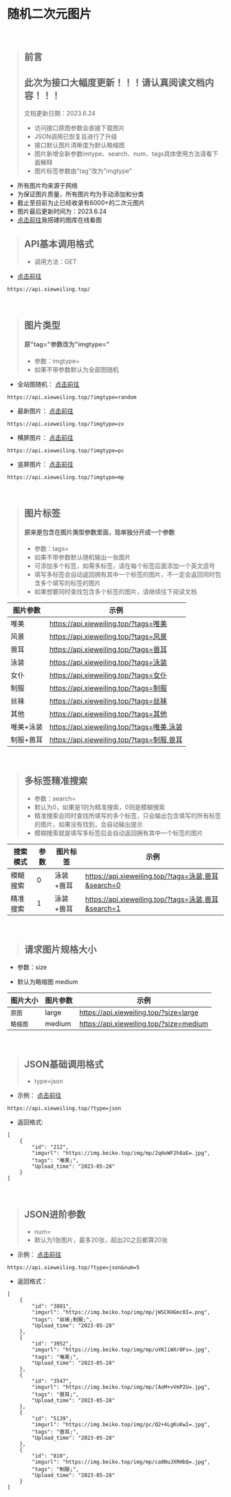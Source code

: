 # 随机二次元图片
<br>

>## 前言
>## 此次为接口大幅度更新！！！请认真阅读文档内容！！！
> 文档更新日期：2023.6.24
>- 访问接口原图参数会直接下载图片
>- JSON调用已恢复且进行了升级
>- 接口默认图片清晰度为默认略缩图
>- 图片新增全新参数imtype、search、num、tags具体使用方法请看下面解释
>- 图片标签参数由"tag"改为"imgtype"

- 所有图片均来源于网络
- 为保证图片质量，所有图片均为手动添加和分类
- 截止至目前为止已经收录有6000+的二次元图片
- 图片最后更新时间为：2023.6.24
- [点击前往](https://tuku.xieweiling.top/)我搭建的图库在线看图

>## API基本调用格式
>- 调用方法：GET

- [点击前往](https://api.xieweiling.top/) 

```HTTPS
https://api.xieweiling.top/
```
<br>

>## 图片类型
>#### 原"tag="参数改为"imgtype="
>- 参数：imgtype=
>- 如果不带参数默认为全部图随机

- 全站图随机： [点击前往](https://api.xieweiling.top/?imgtype=random) 

```HTTPS
https://api.xieweiling.top/?imgtype=random
```

- 最新图片： [点击前往](https://api.xieweiling.top/?imgtype=zx) 

```HTTPS
https://api.xieweiling.top/?imgtype=zx
```
- 横屏图片： [点击前往](https://api.xieweiling.top/?imgtype=pc) 

```HTTPS
https://api.xieweiling.top/?imgtype=pc
```
- 竖屏图片： [点击前往](https://api.xieweiling.top/?imgtype=mp)

```HTTPS
https://api.xieweiling.top/?imgtype=mp
```
<br>

>## 图片标签
>#### 原来是包含在图片类型参数里面，现单独分开成一个参数
>- 参数：tags=
>- 如果不带参数默认随机输出一张图片
>- 可添加多个标签，如需多标签，请在每个标签后面添加一个英文逗号
>- 填写多标签会自动返回拥有其中一个标签的图片，不一定会返回同时包含多个填写的标签的图片
>- 如果想要同时查找包含多个标签的图片，请继续往下阅读文档

<table>
<thead>
<tr>
<th>图片参数</th>
<th>示例</th>
</tr>
</thead>
<tbody>
<tr>
<td>唯美</td>
<td><a href="https://api.xieweiling.top/?tags=唯美" target="_blank">https://api.xieweiling.top/?tags=唯美</a></td>
</tr>
<tr>
<td>风景</td>
<td><a href="https://api.xieweiling.top/?tags=风景" target="_blank">https://api.xieweiling.top/?tags=风景</a></td>
</tr>
<tr>
<td>兽耳</td>
<td><a href="https://api.xieweiling.top/?tags=兽耳" target="_blank">https://api.xieweiling.top/?tags=兽耳</a></td>
</tr>
<tr>
<td>泳装</td>
<td><a href="https://api.xieweiling.top/?tags=泳装" target="_blank">https://api.xieweiling.top/?tags=泳装</a></td>
</tr>
<tr>
<td>女仆</td>
<td><a href="https://api.xieweiling.top/?tags=女仆" target="_blank">https://api.xieweiling.top/?tags=女仆</a></td>
</tr>
<tr>
<td>制服</td>
<td><a href="https://api.xieweiling.top/?tags=制服" target="_blank">https://api.xieweiling.top/?tags=制服</a></td>
</tr>
<tr>
<td>丝袜</td>
<td><a href="https://api.xieweiling.top/?tags=丝袜" target="_blank">https://api.xieweiling.top/?tags=丝袜</a></td>
</tr>
<tr>
<td>其他</td>
<td><a href="https://api.xieweiling.top/?tags=其他" target="_blank">https://api.xieweiling.top/?tags=其他</a></td>
</tr>
<tr>
<td>唯美+泳装</td>
<td><a href="https://api.xieweiling.top/?tags=唯美,泳装" target="_blank">https://api.xieweiling.top/?tags=唯美,泳装</a></td>
</tr>
<tr>
<td>制服+兽耳</td>
<td><a href="https://api.xieweiling.top/?tags=制服,兽耳" target="_blank">https://api.xieweiling.top/?tags=制服,兽耳</a></td>
</tr>
</tbody></table>

<br>

>## 多标签精准搜索
>- 参数：search=
>- 默认为0，如果是1则为精准搜索，0则是模糊搜索
>- 精准搜索会同时查找所填写的多个标签，只会输出包含填写的所有标签的图片，如果没有找到，会自动输出提示
>- 模糊搜索就是填写多标签后会自动返回拥有其中一个标签的图片

<table>
<thead>
<tr>
<th>搜索模式</th>
<th>参数</th>
<th>图片标签</th>
<th>示例</th>
</tr>
</thead>
<tbody>
<tr>
<td>模糊搜索</td>
<td>0</td>
<td>泳装+兽耳</td>
<td><a href="https://api.xieweiling.top/?tags=泳装,兽耳&search=0" target="_blank">https://api.xieweiling.top/?tags=泳装,兽耳&search=0</a></td>
</tr>
<tr>
<tr>
<td>精准搜索</td>
<td>1</td>
<td>泳装+兽耳</td>
<td><a href="https://api.xieweiling.top/?tags=泳装,兽耳&search=1" target="_blank">https://api.xieweiling.top/?tags=泳装,兽耳&search=1</a></td>
</tr>
<tr>
</tbody></table>

<br>

>## 请求图片规格大小

- 参数：size

- 默认为略缩图 medium

<table>
<thead>
<tr>
<th>图片大小</th>
<th>图片参数</th>
<th>示例</th>
</tr>
</thead>
<tbody><tr>
<td><code>原图</code></td>
<td>large</td>
<td><a href="https://api.xieweiling.top/?size=large" target="_blank">https://api.xieweiling.top/?size=large</a></td>
</tr>
<tr>
<td><code>略缩图</code></td>
<td>medium</td>
<td><a href="https://api.xieweiling.top/?size=medium" target="_blank">https://api.xieweiling.top/?size=medium</a></td>
</tr>
</tbody></table>

<br>

>## JSON基础调用格式
>- type=json

- 示例： [点击前往](https://api.xieweiling.top/?type=json) 
```HTTPS
https://api.xieweiling.top/?type=json
```

- 返回格式:

```
[
    {
        "id": "212",
        "imgurl": "https://img.beiko.top/img/mp/2q6oWF2h8aE=.jpg",
        "tags": "唯美;",
        "Upload_time": "2023-05-28"
    }
]
```
<br>

>## JSON进阶参数
>- num=
>- 默认为1张图片，最多20张，超出20之后都算20张

- 示例： [点击前往](https://api.xieweiling.top/?type=json&num=5) 
```HTTPS
https://api.xieweiling.top/?type=json&num=5
```
- 返回格式：
```
[
    {
        "id": "3801",
        "imgurl": "https://img.beiko.top/img/mp/jWSCKHGmc0I=.png",
        "tags": "丝袜;制服;",
        "Upload_time": "2023-05-28"
    },
    {
        "id": "3952",
        "imgurl": "https://img.beiko.top/img/mp/uYK[iWXr0Fs=.jpg",
        "tags": "唯美;",
        "Upload_time": "2023-05-28"
    },
    {
        "id": "3547",
        "imgurl": "https://img.beiko.top/img/mp/[AoM+vVmP2U=.jpg",
        "tags": "兽耳;",
        "Upload_time": "2023-05-28"
    },
    {
        "id": "5139",
        "imgurl": "https://img.beiko.top/img/pc/Q2+4LgKuKwI=.jpg",
        "tags": "兽耳;",
        "Upload_time": "2023-05-28"
    },
    {
        "id": "810",
        "imgurl": "https://img.beiko.top/img/mp/ca0NuJXRHbQ=.jpg",
        "tags": "制服;",
        "Upload_time": "2023-05-28"
    }
]
```
